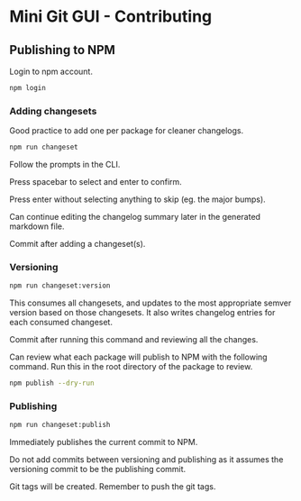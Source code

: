 # Mini Git GUI - Contributing

## Publishing to NPM

Login to npm account.

```bash
npm login
```

### Adding changesets

Good practice to add one per package for cleaner changelogs.

```bash
npm run changeset
```

Follow the prompts in the CLI.

Press spacebar to select and enter to confirm.

Press enter without selecting anything to skip (eg. the major bumps).

Can continue editing the changelog summary later in the generated markdown file.

Commit after adding a changeset(s).

### Versioning

```bash
npm run changeset:version
```

This consumes all changesets, and updates to the most appropriate semver version based on those changesets. It also writes changelog entries for each consumed changeset.

Commit after running this command and reviewing all the changes.

Can review what each package will publish to NPM with the following command. Run this in the root directory of the package to review.

```bash
npm publish --dry-run
```

### Publishing

```bash
npm run changeset:publish
```

Immediately publishes the current commit to NPM.

Do not add commits between versioning and publishing as it assumes the versioning commit to be the publishing commit.

Git tags will be created. Remember to push the git tags.
